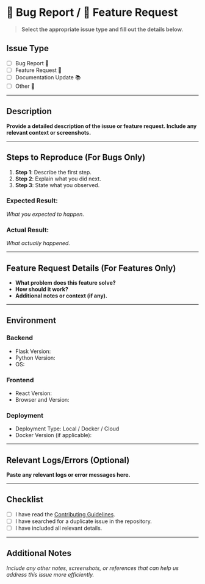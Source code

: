 # 🐛 Bug Report / 🎯 Feature Request

> **Select the appropriate issue type and fill out the details below.**

## Issue Type
- [ ] Bug Report 🐞
- [ ] Feature Request 🚀
- [ ] Documentation Update 📚
- [ ] Other 🔧

---

## Description

**Provide a detailed description of the issue or feature request. Include any relevant context or screenshots.**

---

## Steps to Reproduce (For Bugs Only)

1. **Step 1**: Describe the first step.
2. **Step 2**: Explain what you did next.
3. **Step 3**: State what you observed.

### Expected Result:
*What you expected to happen.*

### Actual Result:
*What actually happened.*

---

## Feature Request Details (For Features Only)

- **What problem does this feature solve?**
- **How should it work?**
- **Additional notes or context (if any).**

---

## Environment

### Backend
- Flask Version: 
- Python Version:
- OS: 

### Frontend
- React Version: 
- Browser and Version:

### Deployment
- Deployment Type: Local / Docker / Cloud
- Docker Version (if applicable):

---

## Relevant Logs/Errors (Optional)

**Paste any relevant logs or error messages here.**

---

## Checklist

- [ ] I have read the [Contributing Guidelines](CONTRIBUTING.md).
- [ ] I have searched for a duplicate issue in the repository.
- [ ] I have included all relevant details.

---

## Additional Notes

*Include any other notes, screenshots, or references that can help us address this issue more efficiently.*
